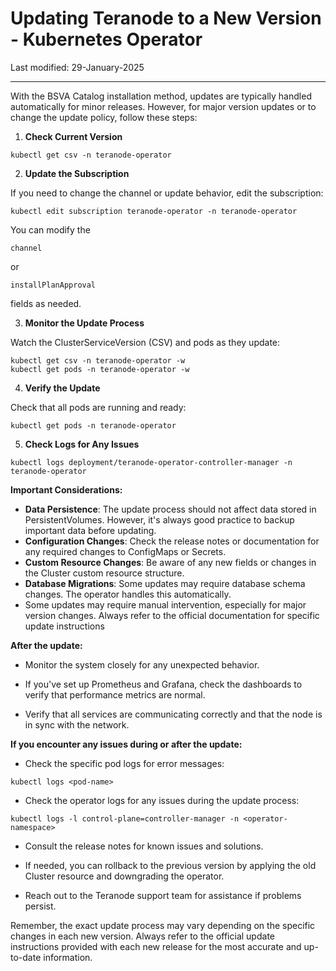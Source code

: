# Updating Teranode to a New Version - Kubernetes Operator

Last modified: 29-January-2025

-----


With the BSVA Catalog installation method, updates are typically handled automatically for minor releases. However, for major version updates or to change the update policy, follow these steps:

1. **Check Current Version**

```
kubectl get csv -n teranode-operator
```

2. **Update the Subscription**

If you need to change the channel or update behavior, edit the subscription:

```
kubectl edit subscription teranode-operator -n teranode-operator
```

You can modify the

```
channel
```

or

```
installPlanApproval
```

fields as needed.

3. **Monitor the Update Process**

Watch the ClusterServiceVersion (CSV) and pods as they update:

```
kubectl get csv -n teranode-operator -w
kubectl get pods -n teranode-operator -w
```

4. **Verify the Update**

Check that all pods are running and ready:

```
kubectl get pods -n teranode-operator
```

5. **Check Logs for Any Issues**

```
kubectl logs deployment/teranode-operator-controller-manager -n teranode-operator
```



**Important Considerations:**
* **Data Persistence**: The update process should not affect data stored in PersistentVolumes. However, it's always good practice to backup important data before updating.
* **Configuration Changes**: Check the release notes or documentation for any required changes to ConfigMaps or Secrets.
* **Custom Resource Changes**: Be aware of any new fields or changes in the Cluster custom resource structure.
* **Database Migrations**: Some updates may require database schema changes. The operator handles this automatically.
* Some updates may require manual intervention, especially for major version changes. Always refer to the official documentation for specific update instructions



**After the update:**

* Monitor the system closely for any unexpected behavior.

* If you've set up Prometheus and Grafana, check the dashboards to verify that performance metrics are normal.

* Verify that all services are communicating correctly and that the node is in sync with the network.



**If you encounter any issues during or after the update:**
* Check the specific pod logs for error messages:
```
kubectl logs <pod-name>
```

* Check the operator logs for any issues during the update process:
```
kubectl logs -l control-plane=controller-manager -n <operator-namespace>
```

* Consult the release notes for known issues and solutions.

* If needed, you can rollback to the previous version by applying the old Cluster resource and downgrading the operator.

* Reach out to the Teranode support team for assistance if problems persist.



Remember, the exact update process may vary depending on the specific changes in each new version. Always refer to the official update instructions provided with each new release for the most accurate and up-to-date information.
